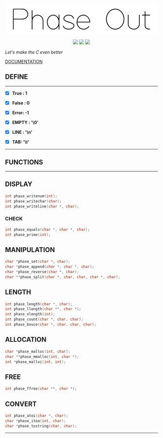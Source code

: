 <p align = "center">
    <img alt = "logo" width="500" height="100" src = "https://raw.githubusercontent.com/Neotoxic-off/phaseout/main/img/logo.png"/>
<p/>

<p align = "center">
    <img src="https://img.shields.io/badge/Language-red?style=for-the-badge&logo=C">
    <img src="https://img.shields.io/badge/0.1.2-purple?style=for-the-badge&logo=V">
    <img src="https://img.shields.io/badge/Status-in%20development-green?style=for-the-badge">
<p/>

*Let's make the C even better*

<a href = "https://github.com/Neotoxic-off/phaseout/blob/master/DOCUMENTATION.md">DOCUMENTATION</a>

## DEFINE
---
- [X] **True : 1**
- [X] **False : 0**
- [X] **Error: -1**

- [X] **EMPTY : '\0'**
- [X] **LINE : '\n'**
- [X] **TAB: '\t'**
---

## FUNCTIONS
---
## DISPLAY
```C
int phase_writenum(int);
int phase_writechar(char);
int phase_writeline(char *, char);
```

### CHECK
```C
int phase_equals(char *, char *, char);
int phase_prime(int);
```

## MANIPULATION
```C
char *phase_set(char *, char);
char *phase_append(char *, char *, char);
char *phase_reverse(char *, char);
char **phase_split(char *, char, char, char *, char);
```

## LENGTH
```C
int phase_length(char *, char);
int phase_llength(char **, char *);
int phase_nlength(int);
int phase_count(char *, char, char);
int phase_bouce(char *, char, char, char);
```

## ALLOCATION
```C
char *phase_malloc(int, char);
char **phase_mmalloc(int, char *);
int *phase_malloi(int, int);
```

## FREE
```C
int phase_ffree(char **, char *);
```

## CONVERT
```C
int phase_atoi(char *, char);
char *phase_itoa(int, char);
char *phase_tostring(char, char);
```

---
